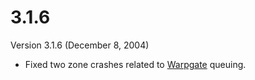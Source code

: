# 3.1.6

Version 3.1.6 (December 8, 2004)

- Fixed two zone crashes related to [Warpgate](../locations/Warpgate.md)
  queuing.
